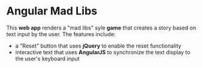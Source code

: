 # Angular Mad Libs

This **web app** renders a "mad libs" syle **game** that creates a story based on text input by the user. The features include:
- a "Reset" button that uses **jQuery** to enable the reset functionality
- interactive text that uses **AngularJS** to synchronize the text display to the user's keyboard input
